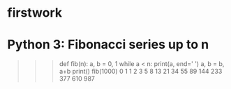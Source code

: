 # firstwork
# Python 3: Fibonacci series up to n
>>> def fib(n):
>>>     a, b = 0, 1
>>>     while a < n:
>>>         print(a, end=' ')
>>>         a, b = b, a+b
>>>     print()
>>> fib(1000)
0 1 1 2 3 5 8 13 21 34 55 89 144 233 377 610 987
